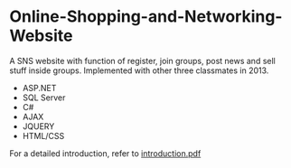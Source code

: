 # Online-Shopping-and-Networking-Website
A SNS website with function of register, join groups, post news and sell stuff inside groups. Implemented with other three classmates in 2013.
* ASP.NET
* SQL Server
* C#
* AJAX
* JQUERY
* HTML/CSS

For a detailed introduction, refer to [introduction.pdf](https://github.com/pddpp/Online-Shopping-and-Networking-Website/blob/master/introduction.pdf)
